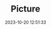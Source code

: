 ---
weight: 1
images:
- /images/edited/209.jpeg
title: Picture
date: 2023-10-20 12:51:33
tags: [luminarneo,work,ILCE7M3,70.0,dog]
---